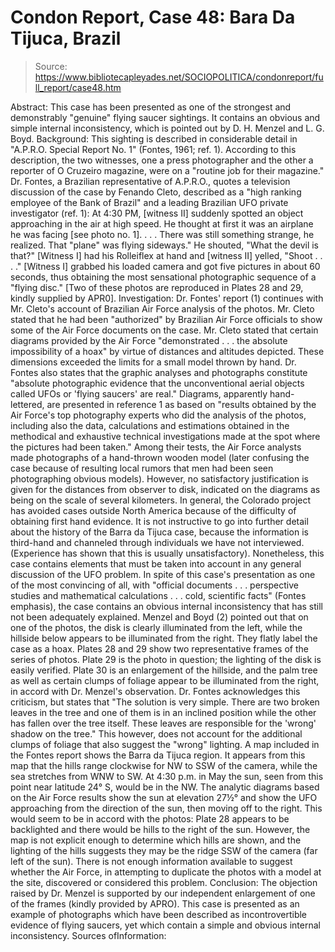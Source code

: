 # Condon Report, Case 48: Bara Da Tijuca, Brazil

> Source: https://www.bibliotecapleyades.net/SOCIOPOLITICA/condonreport/full_report/case48.htm

Abstract:
This case has been presented as one of the strongest and demonstrably "genuine" flying saucer sightings. It contains an obvious and simple internal inconsistency, which is pointed out by D. H. Menzel and L. G. Boyd.
Background:
This sighting is described in considerable detail in "A.P.R.O. Special Report No. 1" (Fontes, 1961; ref. 1). According to this description, the two witnesses, one a press photographer and the other a reporter of O Cruzeiro magazine, were on a "routine job for their magazine." Dr. Fontes, a Brazilian representative of A.P.R.O., quotes a television discussion of the case by Fenando Cleto, described as a "high ranking employee of the Bank of Brazil" and a leading Brazilian UFO private investigator (ref. 1):
At 4:30 PM, [witness II] suddenly spotted an object approaching in the air at high speed. He thought at first it was an airplane he was facing [see photo no. 1]. . . . There was still something strange, he realized. That "plane" was flying sideways."
He shouted, "What the devil is that?" [Witness I] had his Rolleiflex at hand and [witness II] yelled, "Shoot . . . ."
[Witness I] grabbed his loaded camera and got five pictures in about 60 seconds, thus obtaining
the most sensational photographic sequence of a "flying disc." [Two of these photos are reproduced in Plates 28 and 29, kindly supplied by APR0].
Investigation:
Dr. Fontes' report (1) continues with Mr. Cleto's account of Brazilian Air Force analysis of the photos. Mr. Cleto stated that he had been "authorized" by Brazilian Air Force officials to show some of the Air Force documents on the case. Mr. Cleto stated that certain diagrams provided by the Air Force "demonstrated . . . the absolute impossibility of a hoax" by virtue of distances and altitudes depicted. These dimensions exceeded the limits for a small model thrown by hand. Dr. Fontes also states that the graphic analyses and photographs constitute "absolute photographic evidence that the unconventional aerial objects called UFOs or 'flying saucers' are real."
Diagrams, apparently hand-lettered, are presented in reference 1 as based on "results obtained by the Air Force's top photography experts who did the analysis of the photos, including also the data, calculations and estimations obtained in the methodical and exhaustive technical investigations made at the spot where the pictures had been taken." Among their tests, the Air Force analysts made photographs of a hand-thrown wooden model (later confusing the case because of resulting local rumors that men had been seen photographing obvious models). However, no satisfactory justification is given for the distances from observer to disk, indicated on the diagrams as being on the scale of several kilometers.
In general, the Colorado project has avoided cases outside North America because of the difficulty of obtaining first hand evidence. It is not instructive to go into further detail about the history of the Barra da Tijuca case, because the information is third-hand and channeled through individuals we have not interviewed. (Experience has shown that this is usually unsatisfactory).
Nonetheless, this case contains elements that must be taken into account in any general discussion of the UFO problem.
In spite of this case's presentation as one of the most convincing of all, with "official documents . . . perspective studies and mathematical calculations . . . cold, scientific facts" (Fontes emphasis), the case contains an obvious internal inconsistency that has still not been adequately explained. Menzel and Boyd (2) pointed out that on one of the photos, the disk is clearly illuminated from the left, while the hillside below appears to be illuminated from the right. They flatly label the case as a hoax.
Plates 28 and 29 show two representative frames of the series of photos. Plate 29 is the photo in question; the lighting of the disk is easily verified. Plate 30 is an enlargement of the hillside, and the palm tree as well as certain clumps of foliage appear to be illuminated from the right, in accord with Dr. Menzel's observation.
Dr. Fontes acknowledges this criticism, but states that "The solution is very simple. There are two broken leaves in the tree and one of them is in an inclined position while the other has fallen over the tree itself. These leaves are responsible for the 'wrong' shadow on the tree." This however, does not account for the additional clumps of foliage that also suggest the "wrong" lighting.
A map included in the Fontes report shows the Barra da Tijuca region. It appears from this map that the hills range clockwise for NW to SSW of the camera, while the sea stretches from WNW to SW. At 4:30 p.m. in May the sun, seen from this point near latitude 24° S, would be in the NW. The analytic diagrams based on the Air Force results show the sun at elevation 27½° and show the UFO approaching from the direction of the sun, then moving off to the right. This would seem to be in accord with the photos: Plate 28 appears to be backlighted and there would be hills to the right of the sun. However, the map is not explicit enough to determine which hills are shown, and the lighting of the hills suggests they may be the ridge SSW of the camera (far left of the sun).
There is not enough information available to suggest whether the Air Force, in attempting to duplicate the photos with a model at the site, discovered or considered this problem.
Conclusion:
The objection raised by Dr. Menzel is supported by our independent enlargement of one of the frames (kindly provided by APRO).
This case is presented as an example of photographs which have been described as incontrovertible evidence of flying saucers, yet which contain a simple and obvious internal inconsistency.
Sources ofInformation:
